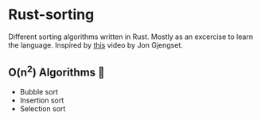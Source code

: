 # Rust-sorting

Different sorting algorithms written in Rust. Mostly as an excercise to learn the language. 
Inspired by [this](https://www.youtube.com/watch?v=K7v4EysI0kg&t=2265s) video by Jon Gjengset.

## O(n<sup>2</sup>) Algorithms 🐢

 - Bubble sort 
 - Insertion sort 
 - Selection sort
